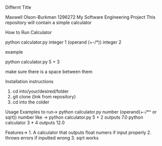 Differnt Title

Maxwell Olson-Burkman
1296272
My Software Engineering Project
This repository will contain a simple calculator

How to Run Calculator

python calculator.py integer 1 (operand (+-/*)) integer 2

example

python calculator.py 5 + 3

make sure there is a space between them


Installation instructions

1. cd into/your/desired/folder
2. git clone (link from repository)
3. cd into the colder

Usage Examples
to run-> python calculator.py number (operand(+-/*^ or sqrt)) number
like -> python calculator.py 5 + 2
outputs 7.0
python calculator 3 * 4
outputs 12.0

Features-> 1. A calculator that outputs float numers if input properly 2. throws errors if inputted wrong 3. sqrt works 

